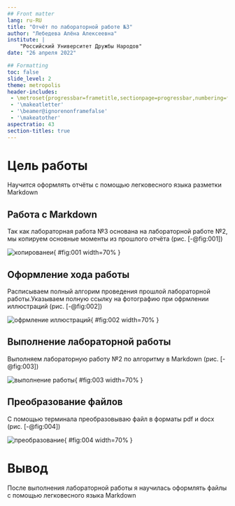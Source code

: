 ```yaml
---
## Front matter
lang: ru-RU
title: "Отчёт по лабораторной работе №3"
author: "Лебедева Алёна Алексеевна"
institute: |
	"Российский Университет Дружбы Народов"
date: "26 апреля 2022"

## Formatting
toc: false
slide_level: 2
theme: metropolis
header-includes: 
 - \metroset{progressbar=frametitle,sectionpage=progressbar,numbering=fraction}
 - '\makeatletter'
 - '\beamer@ignorenonframefalse'
 - '\makeatother'
aspectratio: 43
section-titles: true
---
```


# Цель работы

Научится оформлять отчёты с помощью легковесного языка разметки Markdown 

## Работа с Markdown

Так как лабораторная работа №3 основана на лабораторной работе №2, мы копируем основные моменты из прошлого отчёта
(рис. [-@fig:001])

![копированеи](image/img1.png){ #fig:001 width=70% }

## Оформление хода работы

Расписываем полный алгорим проведения прошлой лабораторной работы.Указываем полную ссылку на фотографию при офрмлении иллюстраций 
(рис. [-@fig:002])

![офрмление иллюстраций](image/img2.png){ #fig:002 width=70% }

## Выполнение лабораторной работы

Выполняем лабораторную работу №2 по алгоритму в Markdown
(рис. [-@fig:003])

![выполнение работы](image/img3.png){ #fig:003 width=70% }

## Преобразование файлов

С помощью терминала преобразовываю файл в форматы pdf и docx
(рис. [-@fig:004])

![преобразование](image/img4.png){ #fig:004 width=70% }

# Вывод

После выполнения лабораторной работы я научилась оформлять файлы с помощью легковесного языка Markdown

